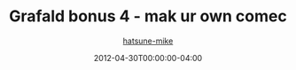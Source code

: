 ---
title: "Grafald bonus 4 - mak ur own comec"
type: "image"
date: 2012-04-30T00:00:00-04:00
draft: false
categories:
- comics
- collaborations
tags:
- grafald
image_path: "../img/2012/bonus_4.png"
alt_text: ""
author: "[hatsune-mike](https://cohost.org/hatsune-mike)"
---